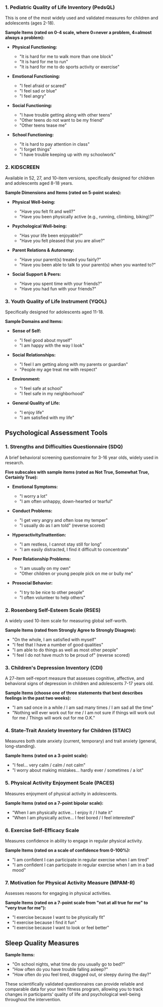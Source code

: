 


### 1. Pediatric Quality of Life Inventory (PedsQL)
This is one of the most widely used and validated measures for children and adolescents (ages 2-18).

**Sample Items (rated on 0-4 scale, where 0=never a problem, 4=almost always a problem):**
- **Physical Functioning:**
  * "It is hard for me to walk more than one block"
  * "It is hard for me to run"
  * "It is hard for me to do sports activity or exercise"

- **Emotional Functioning:**
  * "I feel afraid or scared"
  * "I feel sad or blue"
  * "I feel angry"

- **Social Functioning:**
  * "I have trouble getting along with other teens"
  * "Other teens do not want to be my friend"
  * "Other teens tease me"

- **School Functioning:**
  * "It is hard to pay attention in class"
  * "I forget things"
  * "I have trouble keeping up with my schoolwork"

### 2. KIDSCREEN
Available in 52, 27, and 10-item versions, specifically designed for children and adolescents aged 8-18 years.

**Sample Dimensions and Items (rated on 5-point scales):**
- **Physical Well-being:**
  * "Have you felt fit and well?"
  * "Have you been physically active (e.g., running, climbing, biking)?"

- **Psychological Well-being:**
  * "Has your life been enjoyable?"
  * "Have you felt pleased that you are alive?"

- **Parent Relations & Autonomy:**
  * "Have your parent(s) treated you fairly?"
  * "Have you been able to talk to your parent(s) when you wanted to?"

- **Social Support & Peers:**
  * "Have you spent time with your friends?"
  * "Have you had fun with your friends?"

### 3. Youth Quality of Life Instrument (YQOL)
Specifically designed for adolescents aged 11-18.

**Sample Domains and Items:**
- **Sense of Self:**
  * "I feel good about myself"
  * "I am happy with the way I look"

- **Social Relationships:**
  * "I feel I am getting along with my parents or guardian"
  * "People my age treat me with respect"

- **Environment:**
  * "I feel safe at school"
  * "I feel safe in my neighborhood"

- **General Quality of Life:**
  * "I enjoy life"
  * "I am satisfied with my life"

## Psychological Assessment Tools

### 1. Strengths and Difficulties Questionnaire (SDQ)
A brief behavioral screening questionnaire for 3-16 year olds, widely used in research.

**Five subscales with sample items (rated as Not True, Somewhat True, Certainly True):**
- **Emotional Symptoms:**
  * "I worry a lot"
  * "I am often unhappy, down-hearted or tearful"

- **Conduct Problems:**
  * "I get very angry and often lose my temper"
  * "I usually do as I am told" (reverse scored)

- **Hyperactivity/Inattention:**
  * "I am restless, I cannot stay still for long"
  * "I am easily distracted, I find it difficult to concentrate"

- **Peer Relationship Problems:**
  * "I am usually on my own"
  * "Other children or young people pick on me or bully me"

- **Prosocial Behavior:**
  * "I try to be nice to other people"
  * "I often volunteer to help others"

### 2. Rosenberg Self-Esteem Scale (RSES)
A widely used 10-item scale for measuring global self-worth.

**Sample Items (rated from Strongly Agree to Strongly Disagree):**
* "On the whole, I am satisfied with myself"
* "I feel that I have a number of good qualities"
* "I am able to do things as well as most other people"
* "I feel I do not have much to be proud of" (reverse scored)

### 3. Children's Depression Inventory (CDI)
A 27-item self-report measure that assesses cognitive, affective, and behavioral signs of depression in children and adolescents 7-17 years old.

**Sample Items (choose one of three statements that best describes feelings in the past two weeks):**
* "I am sad once in a while / I am sad many times / I am sad all the time"
* "Nothing will ever work out for me / I am not sure if things will work out for me / Things will work out for me O.K."

### 4. State-Trait Anxiety Inventory for Children (STAIC)
Measures both state anxiety (current, temporary) and trait anxiety (general, long-standing).

**Sample Items (rated on a 3-point scale):**
* "I feel... very calm / calm / not calm"
* "I worry about making mistakes... hardly ever / sometimes / a lot"

### 5. Physical Activity Enjoyment Scale (PACES)
Measures enjoyment of physical activity in adolescents.

**Sample Items (rated on a 7-point bipolar scale):**
* "When I am physically active... I enjoy it / I hate it"
* "When I am physically active... I feel bored / I feel interested"

### 6. Exercise Self-Efficacy Scale
Measures confidence in ability to engage in regular physical activity.

**Sample Items (rated on a scale of confidence from 0-100%):**
* "I am confident I can participate in regular exercise when I am tired"
* "I am confident I can participate in regular exercise when I am in a bad mood"

### 7. Motivation for Physical Activity Measure (MPAM-R)
Assesses reasons for engaging in physical activities.

**Sample Items (rated on a 7-point scale from "not at all true for me" to "very true for me"):**
* "I exercise because I want to be physically fit"
* "I exercise because I find it fun"
* "I exercise because I want to look or feel better"

## Sleep Quality Measures


**Sample Items:**
* "On school nights, what time do you usually go to bed?"
* "How often do you have trouble falling asleep?"
* "How often do you feel tired, dragged out, or sleepy during the day?"

These scientifically validated questionnaires can provide reliable and comparable data for your teen fitness program, allowing you to track changes in participants' quality of life and psychological well-being throughout the intervention.